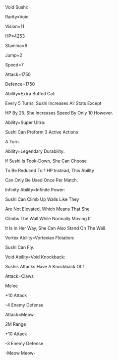 Void Sushi:

Rarity=Void

Vision=11

HP=4253

Stamina=6

Jump=2

Speed=7

Attack=1750

Defence=1750

Ability=Extra Buffed Cat:

Every 5 Turns, Sushi Increases All Stats Except

HP By 25. She Increases Speed By Only 10 However.

Ability=Super Ultra:

Sushi Can Preform 3 Active Actions

A Turn.

Ability=Legendary Durability:

If Sushi Is Took-Down, She Can Choose

To Be Reduced To 1 HP Instead, This Ability

Can Only Be Used Once Per Match.

Infinity Ability=Infinite Power:

Sushi Can Climb Up Walls Like They

Are Not Elevated, Which Means That She

Climbs The Wall While Normally Moving If

It Is In Her Way, She Can Also Stand On The Wall.

Vortex Ability=Vortexian Flotation:

Sushi Can Fly.

Void Ability=Void Knockback:

Sushis Attacks Have A Knockback Of 1.

Attack=Claws

Melee

+10 Attack

-4 Enemy Defense

Attack=Meow

2M Range

+10 Attack

-3 Enemy Defense

-Meow Meow-

